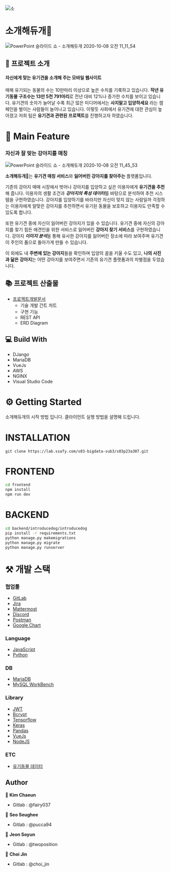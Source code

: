 ![소](https://user-images.githubusercontent.com/50106311/95412576-383f8a80-0964-11eb-8b50-0587d4bc67e0.png)
# 소개해듀개🐶
![PowerPoint 슬라이드 쇼 -  소개해듀개  2020-10-08 오전 11_11_54](https://user-images.githubusercontent.com/50106311/95407593-68812c00-0958-11eb-8823-d648898edb11.png)

## 📎 프로젝트 소개 

#### 자신에게 맞는 유기견을 소개해 주는 모바일 웹사이트
 매해 유기되는 동물의 수는 10만마리 이상으로 높은 수치를 기록하고 있습니다.
**작년 유기동물 구조수는 13만 5천 791마리**로 전년 대비 12%나 증가한 수치를 보이고 있습니다.
유기견의 숫자가 늘어날 수록 최근 많은 미디어에서는 **사지말고 입양하세요** 라는 캠페인을 벌이는 사람들이 늘어나고 있습니다.
이렇듯 사회에서 유기견에 대한 관심이 높아졌고 저희 팀은 **유기견과 관련된 프로젝트**를 진행하고자 하였습니다.

# 🐾 Main Feature
### 자신과 잘 맞는 강아지를 매칭
![PowerPoint 슬라이드 쇼 -  소개해듀개  2020-10-08 오전 11_45_53](https://user-images.githubusercontent.com/50106311/95409089-e430a800-095b-11eb-9119-c0b0656bf50d.png)

  **소개해듀개**🐩는 **유기견 매칭 서비스**와 **잃어버린 강아지를 찾아주는** 플랫폼입니다. 
  
 기존의 강아지 매매 시장에서 벗어나 강아지를 입양하고 싶은 이용자에게 **유기견을 추천**해 줍니다. 이용자의 생활 조건과 ***강아지의 특성 데이터***를 바탕으로 분석하여 추천 시스템을 구현하였습니다. 강아지를 입양하기를 바라지만 자신이 맞지 않는 사람일까 걱정하는 이용자에게 알맞은 강아지를 추천하면서 유기된 동물을 보호하고 이용자도 만족할 수 있도록 합니다. 

 또한 유기견 중에 자신이 잃어버린 강아지가 있을 수 있습니다. 유기견 중에 자신의 강아지를 찾기 힘든
  애견인을 위한 서비스로 잃어버린 **강아지 찾기 서비스**를 구현하였습니다. 강아지 ***이미지 분석***을 통해 유사한 강아지를 잃어버린 장소에 따라 보여주며 유기견이 주인의 품으로 돌아가게 만들 수 있습니다. 
 
 이 외에도 내 **주변에 있는 강아지**들을 확인하며 입양의 꿈을 키울 수도 있고, **나의 사진과 닮은 강아지**는 어떤 강아지를 보여주면서 기존의 유기견 플랫폼과의 차별점을 두었습니다. 


## 📚 프로젝트 산출물 

- [프로젝트개발문서](https://docs.google.com/spreadsheets/d/1LEYeqWii-0VhSPL8beeVzDFWaB1xnoXN_eX04GQBbzY/edit#gid=0)
    -  기술 개발 간트 차트
    -  구현 기능 
    -  REST API
    -  ERD Diagram

## 💻 Build With
 - DJango
 - MariaDB
 - VueJs
 - AWS
 - NGINX
 - Visual Studio Code

# ⚙ Getting Started 

 소개해듀개의 시작 방법 입니다. 클라이언트 실행 방법을 설명해 드립니다. 
 
# INSTALLATION

```
git clone https://lab.ssafy.com/s03-bigdata-sub3/s03p23a307.git
```
 
# FRONTEND

```sh
cd frontend
npm install
npm run dev
```

# BACKEND

```sh
cd backend/introducedog/introducedog
pip install -r requirements.txt
python manage.py makemigrations
python manage.py migrate
python manage.py runserver
```

# ⚒ 개발 스택 

### 협업툴
 - [GitLab]()
 - [Jira]()
 - [Mattermost]()
 - [Discord]()
 - [Postman]()
 - [Google Chart]()

### Language 
 - [JavaScript]() 
 - [Python]()

### DB
 - [MariaDB]()
 - [MySQL WorkBench]()

### Library
 - [JWT]()
 - [Bcrypt]()
 - [Tensorflow]()
 - [Keras]()
 - [Pandas]()
 - [VueJs]()
 - [NodeJS]()

### ETC
 - [유기동물 데이터](https://www.data.go.kr/data/15001096/openapi.do)
 

## Author 

 🙋 **Kim Chaeun**
 - Gitlab : @fairy037

 💁 **Seo Seughee**
 - Gitlab : @pucca94

 🙆 **Jeon Soyun**
 - Gitlab :  @twoposition 

 🙎 **Choi Jin**
 - Gitlab :  @choi_jin